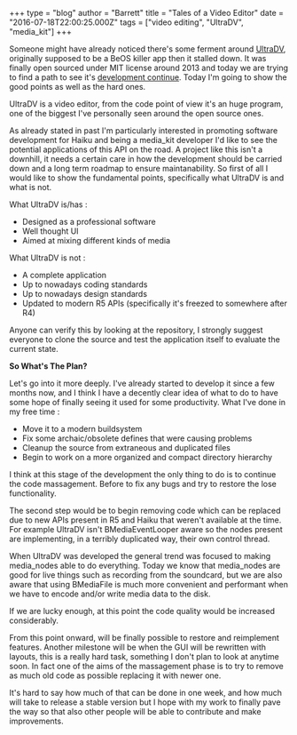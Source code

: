 +++
type = "blog"
author = "Barrett"
title = "Tales of a Video Editor"
date = "2016-07-18T22:00:25.000Z"
tags = ["video editing", "UltraDV", "media_kit"]
+++

Someone might have already noticed there's some ferment around <a href="https://github.com/Barrett17/UltraDV">UltraDV</a>, originally supposed to be a BeOS killer app then it stalled down. It was finally open sourced under MIT license around 2013 and today we are trying to find a path to see it's <a href="https://freedomsponsors.org/issue/767/port-ultradv-over-to-haiku">development continue</a>. Today I'm going to show the good points as well as the hard ones.
<!--break-->
UltraDV is a video editor, from the code point of view it's an huge program, one of the biggest I've personally seen around the open source ones.

As already stated in past I'm particularly interested in promoting software development for Haiku and being a media_kit developer I'd like to see the potential applications of this API on the road. A project like this isn't a downhill, it needs a certain care in how the development should be carried down and a long term roadmap to ensure maintanability. So first of all I would like to show the fundamental points, specifically what UltraDV is and what is not.

What UltraDV is/has :

<ul>
 <li> Designed as a professional software</li>
 <li> Well thought UI</li>
 <li> Aimed at mixing different kinds of media</li>
</ul>

What UltraDV is not :

<ul>
 <li> A complete application</li>
 <li> Up to nowadays coding standards</li>
 <li> Up to nowadays design standards</li>
 <li> Updated to modern R5 APIs (specifically it's freezed to somewhere after R4)</li>
</ul>

Anyone can verify this by looking at the repository, I strongly suggest everyone to clone the source and test the application itself to evaluate the current state.

<strong>So What's The Plan?</strong>

Let's go into it more deeply. I've already started to develop it since a few months now, and I think I have a decently clear idea of what to do to have some hope of finally seeing it used for some productivity. What I've done in my free time :

<ul>
 <li>Move it to a modern buildsystem</li>
 <li>Fix some archaic/obsolete defines that were causing problems</li>
 <li>Cleanup the source from extraneous and duplicated files</li>
 <li>Begin to work on a more organized and compact directory hierarchy</li>
</ul>

I think at this stage of the development the only thing to do is  to continue the code massagement. Before to fix any bugs and try to restore the lose functionality.

The second step would be to begin removing code which can be replaced due to new APIs present in R5 and Haiku that weren't available at the time. For example UltraDV isn't BMediaEventLooper aware so the nodes present are implementing, in a terribly duplicated way, their own control thread.

When UltraDV was developed the general trend was focused to making media_nodes able to do
everything. Today we know that media_nodes are good for live things such as recording from the soundcard, but we are also aware that using BMediaFile is much more convenient and performant when we have to encode and/or write media data to the disk.

If we are lucky enough, at this point the code quality would be increased considerably.

From this point onward, will be finally possible to restore and reimplement features. Another milestone will be when the GUI will be rewritten with layouts, this is a really hard task, something I don't plan to look at anytime soon. In fact one of the aims of the massagement phase is to try to remove as much old code as possible replacing it with newer one.

It's hard to say how much of that can be done in one week, and how much will take to release a stable version but I hope with my work to finally pave the way so that also other people will be able to contribute and make improvements.
